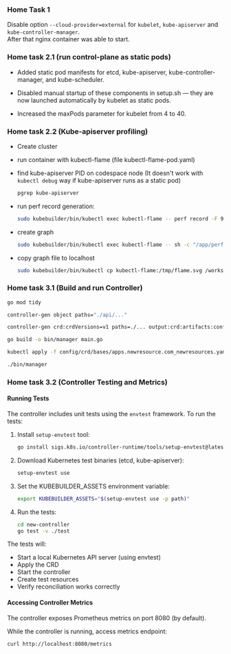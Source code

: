 ### Home Task 1

Disable option `--cloud-provider=external` for `kubelet`, `kube-apiserver` and `kube-controller-manager`.  
After that nginx container was able to start.

### Home task 2.1 (run control-plane as static pods)

- Added static pod manifests for etcd, kube-apiserver, kube-controller-manager, and kube-scheduler.

- Disabled manual startup of these components in setup.sh — they are now launched automatically by kubelet as static pods.

- Increased the maxPods parameter for kubelet from 4 to 40.

### Home task 2.2 (Kube-apiserver profiling)

- Create cluster
- run container with kubectl-flame (file kubectl-flame-pod.yaml)
- find kube-apiserver PID on codespace node (It doesn't work with `kubectl debug` way if kube-apiserver runs as a static pod)

  ```bash
  pgrep kube-apiserver

  ```
- run perf record generation:

  ```bash
  sudo kubebuilder/bin/kubectl exec kubectl-flame -- perf record -F 99 -g -p 9041 -o /tmp/out -- sleep 30
  ```
- create graph

  ```bash
  sudo kubebuilder/bin/kubectl exec kubectl-flame -- sh -c "/app/perf script -i /tmp/out | /app/FlameGraph/stackcollapse-perf.pl | /app/FlameGraph/flamegraph.pl > /tmp/flame.svg"
  ```
- copy graph file to localhost

  ```bash
  sudo kubebuilder/bin/kubectl cp kubectl-flame:/tmp/flame.svg /workspaces/mastering-k8s/kube-apiserver-flame.svg
  ```

### Home task 3.1 (Build and run Controller)

```bash
go mod tidy

controller-gen object paths="./api/..."

controller-gen crd:crdVersions=v1 paths=./... output:crd:artifacts:config=config/crd/bases

go build -o bin/manager main.go

kubectl apply -f config/crd/bases/apps.newresource.com_newresources.yaml

./bin/manager
```

### Home task 3.2 (Controller Testing and Metrics)

#### Running Tests

The controller includes unit tests using the `envtest` framework. To run the tests:

1. Install `setup-envtest` tool:
   ```bash
   go install sigs.k8s.io/controller-runtime/tools/setup-envtest@latest
   ```

2. Download Kubernetes test binaries (etcd, kube-apiserver):
   ```bash
   setup-envtest use
   ```

3. Set the KUBEBUILDER_ASSETS environment variable:
   ```bash
   export KUBEBUILDER_ASSETS="$(setup-envtest use -p path)"
   ```

4. Run the tests:
   ```bash
   cd new-controller
   go test -v ./test
   ```

The tests will:
- Start a local Kubernetes API server (using envtest)
- Apply the CRD
- Start the controller
- Create test resources
- Verify reconciliation works correctly

#### Accessing Controller Metrics

The controller exposes Prometheus metrics on port 8080 (by default).

While the controller is running, access metrics endpoint:
   ```bash
   curl http://localhost:8080/metrics
   ```
